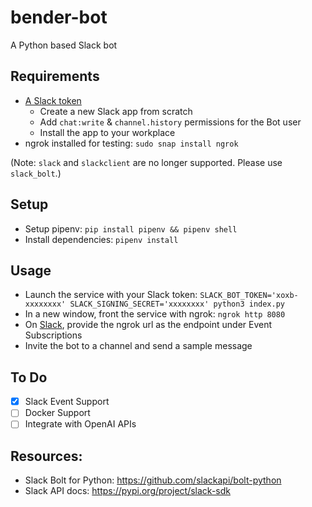 # bender-bot

A Python based Slack bot

## Requirements
- [A Slack token](https://api.slack.com/apps)
	- Create a new Slack app from scratch
	- Add `chat:write` & `channel.history` permissions for the Bot user
	- Install the app to your workplace
- ngrok installed for testing: `sudo snap install ngrok`

(Note: `slack` and `slackclient` are no longer supported. Please use `slack_bolt`.)

## Setup
- Setup pipenv: `pip install pipenv && pipenv shell`
- Install dependencies: `pipenv install`


## Usage
- Launch the service with your Slack token: `SLACK_BOT_TOKEN='xoxb-xxxxxxxx' SLACK_SIGNING_SECRET='xxxxxxxx' python3 index.py` 
- In a new window, front the service with ngrok: `ngrok http 8080`
- On [Slack](https://api.slack.com/apps), provide the ngrok url as the endpoint under Event Subscriptions
- Invite the bot to a channel and send a sample message

## To Do
- [x] Slack Event Support
- [ ] Docker Support
- [ ] Integrate with OpenAI APIs

## Resources:
- Slack Bolt for Python: https://github.com/slackapi/bolt-python
- Slack API docs: https://pypi.org/project/slack-sdk